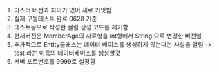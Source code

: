 1. 마스터 버전과 차이가 있어 새로 커밋함
2. 실제 구동테스트 완료 0628 기준
3. 테스트용으로 작성한 컬럼 생성 코드를 제거함
4. 현재버전은 MemberAge의 자료형을 int형에서 String 으로 변경한 버전임
5. 추가적으로 Entity클래스는 데이터 베이스를 생성하지 않는다는 사실을 알림 -> test 라는 이름의 데이터베이스를 생성할것
6. 서버 포트번호를 9999로 설정함
